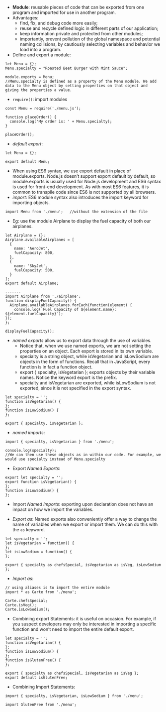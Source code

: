 - **Module**: reusable pieces of code that can be exported from one program and imported for use in another program.
- Advantages: 
    - find, fix, and debug code more easily;
    - reuse and recycle defined logic in different parts of our application;
    - keep information private and protected from other modules;
    - importantly, prevent pollution of the global namespace and potential naming collisions, by cautiously selecting variables and behavior we load into a program.
- Define and export a module:
```
let Menu = {};
Menu.specialty = "Roasted Beet Burger with Mint Sauce";
 
module.exports = Menu;
//Menu.specialty is defined as a property of the Menu module. We add data to the Menu object by setting properties on that object and giving the properties a value.
```
- `require()`: import modules
```
const Menu = require('./menu.js');
 
function placeOrder() {
  console.log('My order is: ' + Menu.specialty);
}
 
placeOrder();
```
- *default export*: 
```
let Menu = {};
 
export default Menu;
```
- When using ES6 syntax, we use export default in place of module.exports. Node.js doesn’t support export default by default, so module.exports is usually used for Node.js development and ES6 syntax is used for front-end development. As with most ES6 features, it is common to transpile code since ES6 is not supported by all browsers.
- *import*: ES6 module syntax also introduces the import keyword for importing objects.
```
import Menu from './menu';   //without the extension of the file
```
- Eg: use the module Airplane to display the fuel capacity of both our airplanes.
```
let Airplane = {};
Airplane.availableAirplanes = [
  {
    name: 'AeroJet',
    fuelCapacity: 800,
  },
  {
    name: 'SkyJet',
    fuelCapacity: 500,
  }
];
export default Airplane;

-------
import Airplane from './airplane';
function displayFuelCapacity() {
  Airplane.availableAirplanes.forEach(function(element) {
    console.log(`Fuel Capacity of ${element.name}: ${element.fuelCapacity}`);
});
};
  
displayFuelCapacity();
```
- *named exports* allow us to export data through the use of variables.
    - Notice that, when we use named exports, we are not setting the properties on an object. Each export is stored in its own variable.
    - specialty is a string object, while isVegetarian and isLowSodium are objects in the form of functions. Recall that in JavaScript, every function is in fact a function object.
    - export { specialty, isVegetarian }; exports objects by their variable names. Notice the keyword export is the prefix.
    - specialty and isVegetarian are exported, while isLowSodium is not exported, since it is not specified in the export syntax.
```
let specialty = '';
function isVegetarian() {
}; 
function isLowSodium() {
}; 
 
export { specialty, isVegetarian };
```
- *named imports*: 
```
import { specialty, isVegetarian } from './menu';
 
console.log(specialty);
//We can then use these objects as in within our code. For example, we would use specialty instead of Menu.specialty
```

- Export *Named Exports*:
```
export let specialty = '';
export function isVegetarian() {
}; 
function isLowSodium() {
}; 
```
- Import *Named Imports*: exporting upon declaration does not have an impact on how we import the variables.

- *Export as*: Named exports also conveniently offer a way to change the name of variables when we export or import them. We can do this with the `as` keyword.
```
let specialty = '';
let isVegetarian = function() {
}; 
let isLowSodium = function() {
}; 
 
export { specialty as chefsSpecial, isVegetarian as isVeg, isLowSodium };
```
- *Import as*:
```
// using aliases is to import the entire module
import * as Carte from './menu';
 
Carte.chefsSpecial;
Carte.isVeg();
Carte.isLowSodium(); 
```

- Combining export Statements: it is useful on occasion. For example, if you suspect developers may only be interested in importing a specific function and won’t need to import the entire default export.
```
let specialty = '';
function isVegetarian() {
}; 
function isLowSodium() {
}; 
function isGlutenFree() {
};
 
export { specialty as chefsSpecial, isVegetarian as isVeg };
export default isGlutenFree;
```

- Combining Import Statements:
```
import { specialty, isVegetarian, isLowSodium } from './menu';
 
import GlutenFree from './menu';
```
